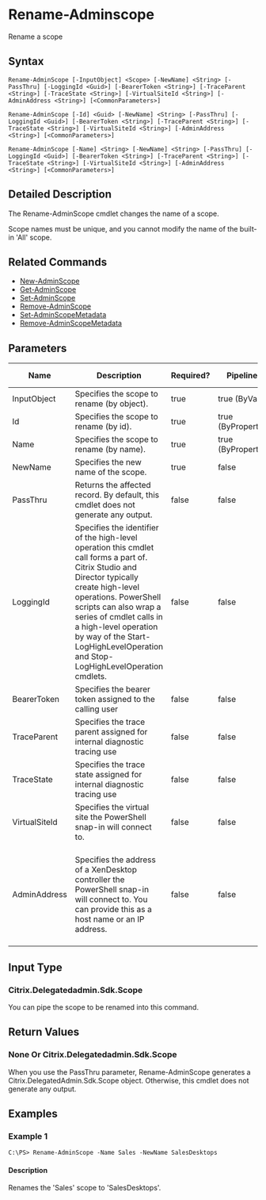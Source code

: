 ﻿
# Rename-Adminscope
Rename a scope
## Syntax

```
Rename-AdminScope [-InputObject] <Scope> [-NewName] <String> [-PassThru] [-LoggingId <Guid>] [-BearerToken <String>] [-TraceParent <String>] [-TraceState <String>] [-VirtualSiteId <String>] [-AdminAddress <String>] [<CommonParameters>]  
  
Rename-AdminScope [-Id] <Guid> [-NewName] <String> [-PassThru] [-LoggingId <Guid>] [-BearerToken <String>] [-TraceParent <String>] [-TraceState <String>] [-VirtualSiteId <String>] [-AdminAddress <String>] [<CommonParameters>]  
  
Rename-AdminScope [-Name] <String> [-NewName] <String> [-PassThru] [-LoggingId <Guid>] [-BearerToken <String>] [-TraceParent <String>] [-TraceState <String>] [-VirtualSiteId <String>] [-AdminAddress <String>] [<CommonParameters>]
```

## Detailed Description
The Rename-AdminScope cmdlet changes the name of a scope.

Scope names must be unique, and you cannot modify the name of the built-in 'All' scope.


## Related Commands

* [New-AdminScope](../New-AdminScope/)
* [Get-AdminScope](../Get-AdminScope/)
* [Set-AdminScope](../Set-AdminScope/)
* [Remove-AdminScope](../Remove-AdminScope/)
* [Set-AdminScopeMetadata](../Set-AdminScopeMetadata/)
* [Remove-AdminScopeMetadata](../Remove-AdminScopeMetadata/)
## Parameters
| Name   | Description | Required? | Pipeline Input | Default Value |
| --- | --- | --- | --- | --- |
| InputObject | Specifies the scope to rename (by object). | true | true (ByValue) |  |
| Id | Specifies the scope to rename (by id). | true | true (ByPropertyName) |  |
| Name | Specifies the scope to rename (by name). | true | true (ByPropertyName) |  |
| NewName | Specifies the new name of the scope. | true | false |  |
| PassThru | Returns the affected record. By default, this cmdlet does not generate any output. | false | false | False |
| LoggingId | Specifies the identifier of the high-level operation this cmdlet call forms a part of. Citrix Studio and Director typically create high-level operations. PowerShell scripts can also wrap a series of cmdlet calls in a high-level operation by way of the Start-LogHighLevelOperation and Stop-LogHighLevelOperation cmdlets. | false | false |  |
| BearerToken | Specifies the bearer token assigned to the calling user | false | false |  |
| TraceParent | Specifies the trace parent assigned for internal diagnostic tracing use | false | false |  |
| TraceState | Specifies the trace state assigned for internal diagnostic tracing use | false | false |  |
| VirtualSiteId | Specifies the virtual site the PowerShell snap-in will connect to. | false | false |  |
| AdminAddress | Specifies the address of a XenDesktop controller the PowerShell snap-in will connect to. You can provide this as a host name or an IP address. | false | false | Localhost. Once a value is provided by any cmdlet, this value becomes the default. |

## Input Type

### Citrix.Delegatedadmin.Sdk.Scope
You can pipe the scope to be renamed into this command.
## Return Values

### None Or Citrix.Delegatedadmin.Sdk.Scope
When you use the PassThru parameter, Rename-AdminScope generates a Citrix.DelegatedAdmin.Sdk.Scope object. Otherwise, this cmdlet does not generate any output.
## Examples

### Example 1

```
C:\PS> Rename-AdminScope -Name Sales -NewName SalesDesktops
```

#### Description
Renames the 'Sales' scope to 'SalesDesktops'.
